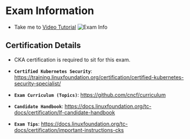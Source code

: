 # Exam Information

  - Take me to [Video Tutorial](https://kodekloud.com/topic/exam-information/)
    ![Exam Info](../../images/examInfo.png)
    
## Certification Details
   - CKA certification is required to sit for this exam.

   - **`Certified Kubernetes Security`**: https://training.linuxfoundation.org/certification/certified-kubernetes-security-specialist/

   - **`Exam Curriculum (Topics)`**: https://github.com/cncf/curriculum

   - **`Candidate Handbook`**: https://docs.linuxfoundation.org/tc-docs/certification/lf-candidate-handbook

   - **`Exam Tips`**: https://docs.linuxfoundation.org/tc-docs/certification/important-instructions-cks
